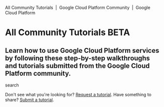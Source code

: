 All Community Tutorials  |  Google Cloud Platform Community       |  Google Cloud Platform

# All Community Tutorials BETA

##  Learn how to use Google Cloud Platform services by following these step-by-step walkthroughs and tutorials submitted from the Google Cloud Platform community.

search

Don't see what you're looking for? [Request a tutorial](https://github.com/GoogleCloudPlatform/community/issues?q=is%3Aopen+is%3Aissue+label%3A%22tutorial+request%22). Have something to share? [Submit a tutorial](https://cloud.google.com/community/tutorials/write).